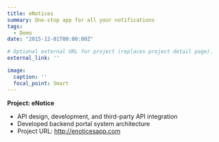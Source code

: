 ```yaml
---
title: eNotices
summary: One-stop app for all your notifications
tags:
  - Demo
date: "2015-12-01T00:00:00Z"

# Optional external URL for project (replaces project detail page).
external_link: ''

image:
  caption: ''
  focal_point: Smart
---
```


**Project: eNotice**
- API design, development, and third-party API integration
- Developed backend portal system architecture
- Project URL: http://enoticesapp.com

